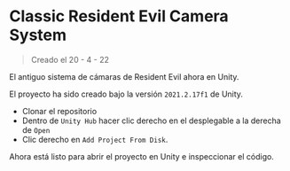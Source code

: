 # Classic Resident Evil Camera System

> Creado el 20 - 4 - 22

El antiguo sistema de cámaras de Resident Evil ahora en Unity.

El proyecto ha sido creado bajo la versión `2021.2.17f1` de Unity.

- Clonar el repositorio
- Dentro de `Unity Hub` hacer clic derecho en el desplegable a la derecha de `Open` 
- Clic derecho en `Add Project From Disk`.

Ahora está listo para abrir el proyecto en Unity e inspeccionar el código.